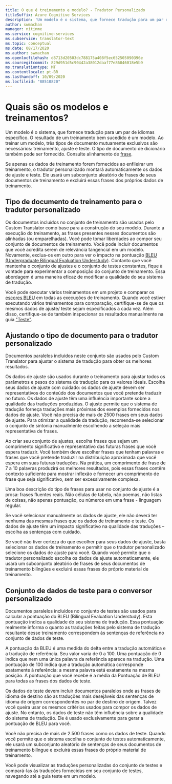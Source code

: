 ```yaml
---
title: O que é treinamento e modelo? - Tradutor Personalizado
titleSuffix: Azure Cognitive Services
description: 'Um modelo é o sistema, que fornece tradução para um par de idiomas específico. O resultado de um treinamento bem sucedido é um modelo. Ao treinar um modelo, são necessários três conjuntos de dados mutuamente exclusivos: conjunto de dados de treinamento, conjunto de dados de ajuste e conjunto de dados de teste.'
author: swmachan
manager: nitinme
ms.service: cognitive-services
ms.subservice: translator-text
ms.topic: conceptual
ms.date: 08/17/2020
ms.author: swmachan
ms.openlocfilehash: d8713d20503dc788175a408f5ec652505090396e
ms.sourcegitcommit: 829d951d5c90442a38012daaf77e86046018e5b9
ms.translationtype: MT
ms.contentlocale: pt-BR
ms.lasthandoff: 10/09/2020
ms.locfileid: "88510820"
---
```

# <a name="what-are-trainings-and-models"></a>Quais são os modelos e treinamentos?

Um modelo é o sistema, que fornece tradução para um par de idiomas específico.
O resultado de um treinamento bem sucedido é um modelo. Ao treinar um modelo, três tipos de documento mutuamente exclusivos são necessários: treinamento, ajuste e teste. O tipo de documento de dicionário também pode ser fornecido. Consulte alinhamento de [frase](https://docs.microsoft.com/azure/cognitive-services/translator/custom-translator/sentence-alignment#suggested-minimum-number-of-sentences).

Se apenas os dados de treinamento forem fornecidos ao enfileirar um treinamento, o tradutor personalizado montará automaticamente os dados de ajuste e teste. Ele usará um subconjunto aleatório de frases de seus documentos de treinamento e excluirá essas frases dos próprios dados de treinamento.

## <a name="training-document-type-for-custom-translator"></a>Tipo de documento de treinamento para o tradutor personalizado

Os documentos incluídos no conjunto de treinamento são usados pelo Custom Translator como base para a construção do seu modelo. Durante a execução do treinamento, as frases presentes nesses documentos são alinhadas (ou emparelhadas). Você pode tomar liberdades ao compor seu conjunto de documentos de treinamento. Você pode incluir documentos que você acredita serem de relevância tangencial em um modelo. Novamente, exclua-os em outro para ver o impacto na pontuação [BLEU (Undergraduate Bilingual Evaluation Understudy)](what-is-bleu-score.md). Contanto que você mantenha o conjunto de ajustes e o conjunto de testes constantes, fique à vontade para experimentar a composição do conjunto de treinamento. Essa abordagem é uma maneira eficaz de modificar a qualidade do seu sistema de tradução.

Você pode executar vários treinamentos em um projeto e comparar os [escores BLEU](what-is-bleu-score.md) em todas as execuções de treinamento. Quando você estiver executando vários treinamentos para comparação, certifique-se de que os mesmos dados de ajuste/ teste sejam especificados a cada vez. Além disso, certifique-se de também inspecionar os resultados manualmente na guia ["Teste"](how-to-view-system-test-results.md).

## <a name="tuning-document-type-for-custom-translator"></a>Ajustando o tipo de documento para o tradutor personalizado

Documentos paralelos incluídos neste conjunto são usados pelo Custom Translator para ajustar o sistema de tradução para obter os melhores resultados.

Os dados de ajuste são usados durante o treinamento para ajustar todos os parâmetros e pesos do sistema de tradução para os valores ideais. Escolha seus dados de ajuste com cuidado: os dados de ajuste devem ser representativos do conteúdo dos documentos que você pretende traduzir no futuro. Os dados de ajuste têm uma influência importante sobre a qualidade das traduções produzidas. O ajuste permite que o sistema de tradução forneça traduções mais próximas dos exemplos fornecidos nos dados de ajuste. Você não precisa de mais de 2500 frases em seus dados de ajuste. Para otimizar a qualidade da tradução, recomenda-se selecionar o conjunto de sintonia manualmente escolhendo a seleção mais representativa de frases.

Ao criar seu conjunto de ajustes, escolha frases que sejam um comprimento significativo e representativo das futuras frases que você espera traduzir. Você também deve escolher frases que tenham palavras e frases que você pretende traduzir na distribuição aproximada que você espera em suas futuras traduções. Na prática, um comprimento de frase de 7 a 10 palavras produzirá os melhores resultados, pois essas frases contêm contexto suficiente para mostrar inflexão e fornecer um comprimento de frase que seja significativo, sem ser excessivamente complexa.

Uma boa descrição do tipo de frases para usar no conjunto de ajuste é a prosa: frases fluentes reais. Não células de tabela, não poemas, não listas de coisas, não apenas pontuação, ou números em uma frase - linguagem regular.

Se você selecionar manualmente os dados de ajuste, ele não deverá ter nenhuma das mesmas frases que os dados de treinamento e teste. Os dados de ajuste têm um impacto significativo na qualidade das traduções – escolha as sentenças com cuidado.

Se você não tiver certeza do que escolher para seus dados de ajuste, basta selecionar os dados de treinamento e permitir que o tradutor personalizado selecione os dados de ajuste para você. Quando você permite que o tradutor personalizado escolha os dados de ajuste automaticamente, ele usará um subconjunto aleatório de frases de seus documentos de treinamento bilíngües e excluirá essas frases do próprio material de treinamento.

## <a name="testing-dataset-for-custom-translator"></a>Conjunto de dados de teste para o conversor personalizado

Documentos paralelos incluídos no conjunto de testes são usados para calcular a pontuação do BLEU (Bilingual Evaluation Understudy). Esta pontuação indica a qualidade do seu sistema de tradução. Essa pontuação realmente informa o quanto as traduções feitas pelo sistema de tradução resultante desse treinamento correspondem às sentenças de referência no conjunto de dados de teste.

A pontuação da BLEU é uma medida do delta entre a tradução automática e a tradução de referência. Seu valor varia de 0 a 100. Uma pontuação de 0 indica que nem uma única palavra da referência aparece na tradução. Uma pontuação de 100 indica que a tradução automática corresponde exatamente à referência: a mesma palavra está exatamente na mesma posição. A pontuação que você recebe é a média da Pontuação de BLEU para todas as frases dos dados de teste.

Os dados de teste devem incluir documentos paralelos onde as frases de idioma de destino são as traduções mais desejáveis das sentenças de idioma de origem correspondentes no par de destino de origem. Talvez você queira usar os mesmos critérios usados para compor os dados de ajuste. No entanto, os dados de teste não têm influência sobre a qualidade do sistema de tradução. Ele é usado exclusivamente para gerar a pontuação de BLEU para você.

Você não precisa de mais de 2.500 frases como os dados de teste. Quando você permite que o sistema escolha o conjunto de testes automaticamente, ele usará um subconjunto aleatório de sentenças de seus documentos de treinamento bilíngue e excluirá essas frases do próprio material de treinamento.

Você pode visualizar as traduções personalizadas do conjunto de testes e compará-las às traduções fornecidas em seu conjunto de testes, navegando até a guia teste em um modelo.

